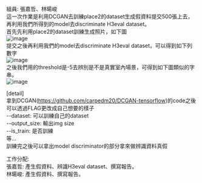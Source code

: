 組員: 張嘉哲、林暘峻 <br>
這一次作業是利用DCGAN去訓練place2的dataset生成假資料提交500張上去，再利用我們所得到的model去discriminate H3eval dataset。 <br>
首先先利用place2的dataset訓練生成照片，如下圖 <br>
![image](https://github.com/chang810249/homework3/blob/master/train_30_0769.png) <br>
提交之後再利用我們的model去discriminate H3eval dataset，可以得到如下列數字 <br>
![image](https://github.com/chang810249/homework3/blob/master/D_digits.PNG) <br>
之後我們用的threshold是-5去辨別是不是真實室內場景，可得到如下圖類似的字串。 <br>
![image](https://github.com/chang810249/homework3/blob/master/dis.PNG) <br>

[detail] <br>
拿到DCGAN(https://github.com/carpedm20/DCGAN-tensorflow)的code之後可以透過FLAG更改成自己想要的樣子 <br>
--dataset: 可以訓練自己的dataset <br>
--output_size: 輸出img size <br>
--is_train: 是否訓練 <br>
等... <br>
訓練完之後可以拿出model discriminator的部分拿來做辨識資料真假 <br>

工作分配: <br>
張嘉哲: 產生假資料、辨識H3eval dataset、撰寫報告。 <br>
林暘峻: 產生假資料、撰寫報告。 <br>
